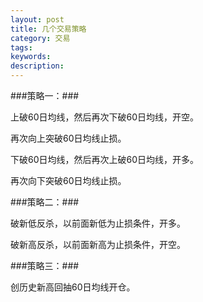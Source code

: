 ```yaml
---
layout: post
title: 几个交易策略
category: 交易
tags: 
keywords: 
description: 
---
```




###策略一：###

上破60日均线，然后再次下破60日均线，开空。

再次向上突破60日均线止损。

下破60日均线，然后再次上破60日均线，开多。

再次向下突破60日均线止损。

###策略二：###

破新低反杀，以前面新低为止损条件，开多。

破新高反杀，以前面新高为止损条件，开空。

###策略三：###

创历史新高回抽60日均线开仓。



